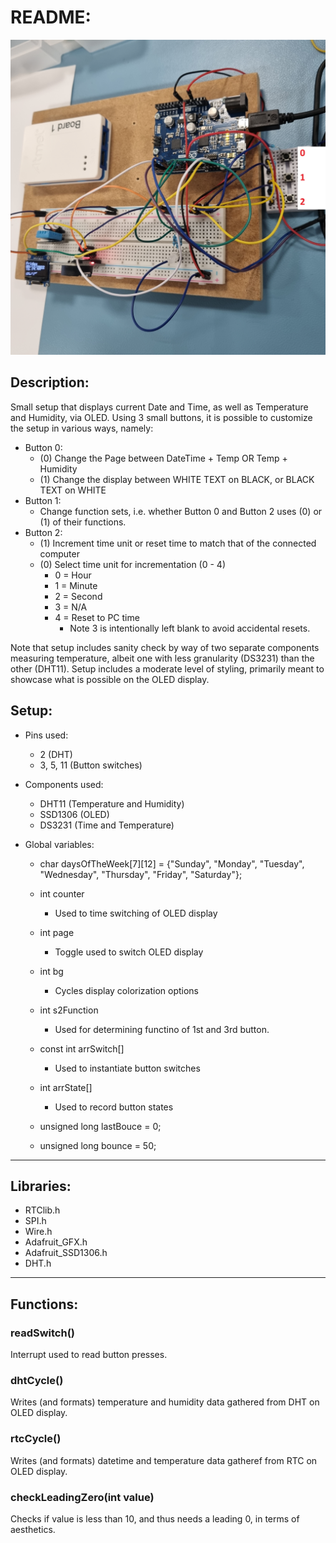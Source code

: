 # README:
![Alt text](20221209_111714.jpg)

## Description:
Small setup that displays current Date and Time, as well as Temperature and Humidity, via OLED.
Using 3 small buttons, it is possible to customize the setup in various ways, namely:
- Button 0:
  - (0) Change the Page between DateTime + Temp OR Temp + Humidity
  - (1) Change the display between WHITE TEXT on BLACK, or BLACK TEXT on WHITE
- Button 1:
  - Change function sets, i.e. whether Button 0 and Button 2 uses (0) or (1) of their functions.
- Button 2:
  - (1) Increment time unit or reset time to match that of the connected computer
  - (0) Select time unit for incrementation (0 - 4)
    - 0 = Hour 
    - 1 = Minute 
    - 2 = Second 
    - 3 = N/A 
    - 4 = Reset to PC time
      - Note 3 is intentionally left blank to avoid accidental resets.

Note that setup includes sanity check by way of two separate components measuring temperature, albeit one with less granularity (DS3231) than the other (DHT11).
Setup includes a moderate level of styling, primarily meant to showcase what is possible on the OLED display.

## Setup:
- Pins used:
	- 2 (DHT)
  - 3, 5, 11 (Button switches)

- Components used:
  - DHT11 (Temperature and Humidity)
  - SSD1306 (OLED)
  - DS3231 (Time and Temperature)

- Global variables:
  - char daysOfTheWeek[7][12] = {"Sunday", "Monday", "Tuesday", "Wednesday", "Thursday", "Friday", "Saturday"};
  - int counter
    - Used to time switching of OLED display
  - int page
    - Toggle used to switch OLED display
  - int bg
    - Cycles display colorization options
  - int s2Function
    - Used for determining functino of 1st and 3rd button.

  - const int arrSwitch[]
    - Used to instantiate button switches
  - int arrState[]
    - Used to record button states
  
  - unsigned long lastBouce = 0;
  - unsigned long bounce = 50;

----
## Libraries:
- RTClib.h
- SPI.h
- Wire.h
- Adafruit_GFX.h
- Adafruit_SSD1306.h
- DHT.h
----
## Functions:
### readSwitch()
Interrupt used to read button presses.

### dhtCycle()
Writes (and formats) temperature and humidity data gathered from DHT on OLED display.

### rtcCycle()
Writes (and formats) datetime and temperature data gatheref from RTC on OLED display.

### checkLeadingZero(int value)
Checks if value is less than 10, and thus needs a leading 0, in terms of aesthetics.
